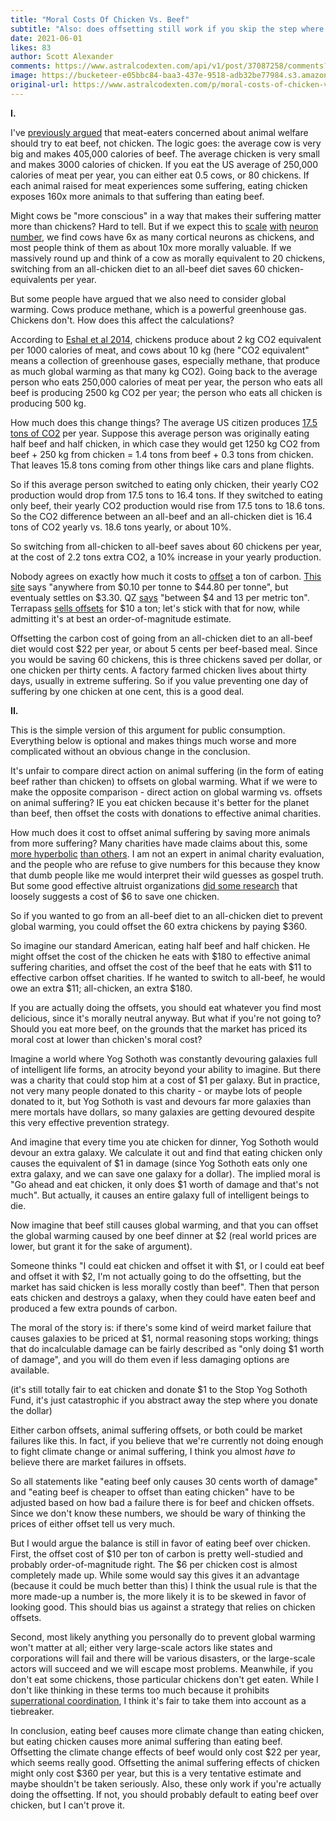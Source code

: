```yaml
---
title: "Moral Costs Of Chicken Vs. Beef"
subtitle: "Also: does offsetting still work if you skip the step where you pay the offsets?"
date: 2021-06-01
likes: 83
author: Scott Alexander
comments: https://www.astralcodexten.com/api/v1/post/37087258/comments?&all_comments=true
image: https://bucketeer-e05bbc84-baa3-437e-9518-adb32be77984.s3.amazonaws.com/public/images/9de1c2ae-546c-47f3-ab10-e41ceddf65ab_480x330.webp
original-url: https://www.astralcodexten.com/p/moral-costs-of-chicken-vs-beef
---
```

**I.**

I've [previously argued](https://slatestarcodex.com/2015/09/23/vegetarianism-for-meat-eaters/) that meat-eaters concerned about animal welfare should try to eat beef, not chicken. The logic goes: the average cow is very big and makes 405,000 calories of beef. The average chicken is very small and makes 3000 calories of chicken. If you eat the US average of 250,000 calories of meat per year, you can either eat 0.5 cows, or 80 chickens. If each animal raised for meat experiences some suffering, eating chicken exposes 160x more animals to that suffering than eating beef.

Might cows be "more conscious" in a way that makes their suffering matter more than chickens? Hard to tell. But if we expect this to [scale](https://slatestarcodex.com/2019/03/25/neurons-and-intelligence-a-birdbrained-perspective/) [with](https://slatestarcodex.com/2019/03/26/cortical-neuron-number-matches-intuitive-perceptions-of-moral-value-across-animals/) [neuron](https://slatestarcodex.com/2019/03/28/partial-retraction-of-post-on-animal-value-and-neural-number/) [number](https://slatestarcodex.com/2019/05/01/update-to-partial-retraction-of-animal-value-and-neuron-number/), we find cows have 6x as many cortical neurons as chickens, and most people think of them as about 10x more morally valuable. If we massively round up and think of a cow as morally equivalent to 20 chickens, switching from an all-chicken diet to an all-beef diet saves 60 chicken-equivalents per year.

But some people have argued that we also need to consider global warming. Cows produce methane, which is a powerful greenhouse gas. Chickens don't. How does this affect the calculations?

According to [Eshal et al 2014](https://www.pnas.org/content/111/33/11996), chickens produce about 2 kg CO2 equivalent per 1000 calories of meat, and cows about 10 kg (here "CO2 equivalent" means a collection of greenhouse gases, especially methane, that produce as much global warming as that many kg CO2). Going back to the average person who eats 250,000 calories of meat per year, the person who eats all beef is producing 2500 kg CO2 per year; the person who eats all chicken is producing 500 kg.

How much does this change things? The average US citizen produces [17.5 tons of CO2](http://www.ecocivilization.info/three-tons-carbon-dioxide-per-person-per-year.html) per year. Suppose this average person was originally eating half beef and half chicken, in which case they would get 1250 kg CO2 from beef + 250 kg from chicken = 1.4 tons from beef + 0.3 tons from chicken. That leaves 15.8 tons coming from other things like cars and plane flights.

So if this average person switched to eating only chicken, their yearly CO2 production would drop from 17.5 tons to 16.4 tons. If they switched to eating only beef, their yearly CO2 production would rise from 17.5 tons to 18.6 tons. So the CO2 difference between an all-beef and an all-chicken diet is 16.4 tons of CO2 yearly vs. 18.6 tons yearly, or about 10%.

So switching from all-chicken to all-beef saves about 60 chickens per year, at the cost of 2.2 tons extra CO2, a 10% increase in your yearly production.

Nobody agrees on exactly how much it costs to [offset](https://slatestarcodex.com/2017/08/28/contra-askell-on-moral-offsets/) a ton of carbon. [This site](https://www.energysage.com/other-clean-options/carbon-offsets/costs-and-benefits-carbon-offsets/) says "anywhere from $0.10 per tonne to $44.80 per tonne", but eventualy settles on $3.30. QZ [says](https://qz.com/974463/buying-carbon-credits-is-the-easiest-way-to-offset-your-carbon-footprint/) "between $4 and 13 per metric ton". Terrapass [sells offsets](https://www.terrapass.com/) for $10 a ton; let's stick with that for now, while admitting it's at best an order-of-magnitude estimate.

Offsetting the carbon cost of going from an all-chicken diet to an all-beef diet would cost $22 per year, or about 5 cents per beef-based meal. Since you would be saving 60 chickens, this is three chickens saved per dollar, or one chicken per thirty cents. A factory farmed chicken lives about thirty days, usually in extreme suffering. So if you value preventing one day of suffering by one chicken at one cent, this is a good deal.

**II.**

This is the simple version of this argument for public consumption. Everything below is optional and makes things much worse and more complicated without an obvious change in the conclusion.

It's unfair to compare direct action on animal suffering (in the form of eating beef rather than chicken) to offsets on global warming. What if we were to make the opposite comparison - direct action on global warming vs. offsets on animal suffering? IE you eat chicken because it's better for the planet than beef, then offset the costs with donations to effective animal charities.

How much does it cost to offset animal suffering by saving more animals from more suffering? Many charities have made claims about this, some [more hyperbolic](https://medium.com/@harrisonnathan/the-problems-with-animal-charity-evaluators-in-brief-cd56b8cb5908) [than others](https://animalcharityevaluators.org/blog/response-to-a-recent-critique-of-our-research/). I am not an expert in animal charity evaluation, and the people who are refuse to give numbers for this because they know that dumb people like me would interpret their wild guesses as gospel truth. But some good effective altruist organizations [did some research](https://forum.effectivealtruism.org/posts/9ShnvD6Zprhj77zD8/animal-equality-showed-that-advocating-for-diet-change-works) that loosely suggests a cost of $6 to save one chicken.

So if you wanted to go from an all-beef diet to an all-chicken diet to prevent global warming, you could offset the 60 extra chickens by paying $360.

So imagine our standard American, eating half beef and half chicken. He might offset the cost of the chicken he eats with $180 to effective animal suffering charities, and offset the cost of the beef that he eats with $11 to effective carbon offset charities. If he wanted to switch to all-beef, he would owe an extra $11; all-chicken, an extra $180.

If you are actually doing the offsets, you should eat whatever you find most delicious, since it's morally neutral anyway. But what if you're not going to? Should you eat more beef, on the grounds that the market has priced its moral cost at lower than chicken's moral cost?

Imagine a world where Yog Sothoth was constantly devouring galaxies full of intelligent life forms, an atrocity beyond your ability to imagine. But there was a charity that could stop him at a cost of $1 per galaxy. But in practice, not very many people donated to this charity - or maybe lots of people donated to it, but Yog Sothoth is vast and devours far more galaxies than mere mortals have dollars, so many galaxies are getting devoured despite this very effective prevention strategy. 

And imagine that every time you ate chicken for dinner, Yog Sothoth would devour an extra galaxy. We calculate it out and find that eating chicken only causes the equivalent of $1 in damage (since Yog Sothoth eats only one extra galaxy, and we can save one galaxy for a dollar). The implied moral is "Go ahead and eat chicken, it only does $1 worth of damage and that's not much". But actually, it causes an entire galaxy full of intelligent beings to die.

Now imagine that beef still causes global warming, and that you can offset the global warming caused by one beef dinner at $2 (real world prices are lower, but grant it for the sake of argument).

Someone thinks "I could eat chicken and offset it with $1, or I could eat beef and offset it with $2, I'm not actually going to do the offsetting, but the market has said chicken is less morally costly than beef". Then that person eats chicken and destroys a galaxy, when they could have eaten beef and produced a few extra pounds of carbon.

The moral of the story is: if there's some kind of weird market failure that causes galaxies to be priced at $1, normal reasoning stops working; things that do incalculable damage can be fairly described as "only doing $1 worth of damage", and you will do them even if less damaging options are available.

(it's still totally fair to eat chicken and donate $1 to the Stop Yog Sothoth Fund, it's just catastrophic if you abstract away the step where you donate the dollar)

Either carbon offsets, animal suffering offsets, or both could be market failures like this. In fact, if you believe that we're currently not doing enough to fight climate change or animal suffering, I think you almost _have to_ believe there are market failures in offsets. 

So all statements like "eating beef only causes 30 cents worth of damage" and "eating beef is cheaper to offset than eating chicken" have to be adjusted based on how bad a failure there is for beef and chicken offsets. Since we don't know these numbers, we should be wary of thinking the prices of either offset tell us very much.

But I would argue the balance is still in favor of eating beef over chicken. First, the offset cost of $10 per ton of carbon is pretty well-studied and probably order-of-magnitude right. The $6 per chicken cost is almost completely made up. While some would say this gives it an advantage (because it could be much better than this) I think the usual rule is that the more made-up a number is, the more likely it is to be skewed in favor of looking good. This should bias us against a strategy that relies on chicken offsets.

Second, most likely anything you personally do to prevent global warming won't matter at all; either very large-scale actors like states and corporations will fail and there will be various disasters, or the large-scale actors will succeed and we will escape most problems. Meanwhile, if you don't eat some chickens, those particular chickens don't get eaten. While I don't like thinking in these terms too much because it prohibits [superrational coordination](https://en.wikipedia.org/wiki/Superrationality), I think it's fair to take them into account as a tiebreaker.

In conclusion, eating beef causes more climate change than eating chicken, but eating chicken causes more animal suffering than eating beef. Offsetting the climate change effects of beef would only cost $22 per year, which seems really good. Offsetting the animal suffering effects of chicken might only cost $360 per year, but this is a very tentative estimate and maybe shouldn't be taken seriously. Also, these only work if you're actually doing the offsetting. If not, you should probably default to eating beef over chicken, but I can't prove it.
